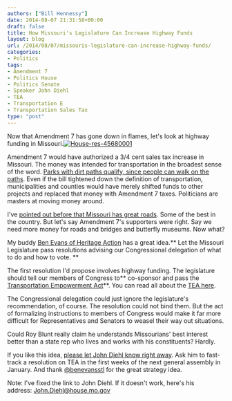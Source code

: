 ```yaml
---
authors: ["Bill Hennessy"]
date: 2014-08-07 21:31:58+00:00
draft: false
title: How Missouri's Legislature Can Increase Highway Funds
layout: blog
url: /2014/08/07/missouris-legislature-can-increase-highway-funds/
categories:
- Politics
tags:
- Amendment 7
- Politics House
- Politics Senate
- Speaker John Diehl
- TEA
- Transportation E
- Transportation Sales Tax
type: "post"
---
```


Now that Amendment 7 has gone down in flames, let's look at highway funding in Missouri.[![House-res-45680001](https://hennessysview.com/wp-content/uploads/2014/08/House-res-45680001-215x300.jpg)
](https://hennessysview.com/wp-content/uploads/2014/08/House-res-45680001.jpg)

Amendment 7 would have authorized a 3/4 cent sales tax increase in Missouri. The money was intended for transportation in the broadest sense of the word. [Parks with dirt paths qualify, since people can walk on the paths](https://hennessysview.com/2014/07/15/francis-slay-destroys-transportation-sales-tax-trying-support/). Even if the bill tightened down the definition of transportation, municipalities and counties would have merely shifted funds to other projects and replaced that money with Amendment 7 taxes. Politicians are masters at moving money around.

I've [pointed out before that Missouri has great roads](https://hennessysview.com/2014/07/26/francis-slay-wont-tell-missouri-roads/). Some of the best in the country. But let's say Amendment 7's supporters were right. Say we need more money for roads and bridges and butterfly museums. Now what?

My buddy [Ben Evans of Heritage Action](https://heritageaction.com/) has a great idea.** Let the Missouri Legislature pass resolutions advising our Congressional delegation of what to do and how to vote. **

The first resolution I'd propose involves highway funding. The legislature should tell our members of Congress to** co-sponsor and pass the [Transportation Empowerment Act](https://hennessysview.com/2014/07/28/surprised-transportation-empowerment-act-ronald-reagans-idea-1967/)**. You can read all about the [TEA here](https://hennessysview.com/2014/07/13/ronald-reagan-wants-transportation-empowerment-act/).

The Congressional delegation could just ignore the legislature's recommendation, of course. The resolution could not bind them. But the act of formalizing instructions to members of Congress would make it far more difficult for Representatives and Senators to weasel their way out situations.

Could Roy Blunt really claim he understands Missourians' best interest better than a state rep who lives and works with his constituents? Hardly.

If you like this idea, [please let John Diehl know right away](mailto:John.Diehl@house.mo.gov). Ask him to fast-track a resolution on TEA in the first weeks of the next general assembly in January. And thank [@benevansstl](https://twitter.com/benevansstl) for the great strategy idea.

Note: I've fixed the link to John Diehl. If it doesn't work, here's his address: John.Diehl@house.mo.gov
